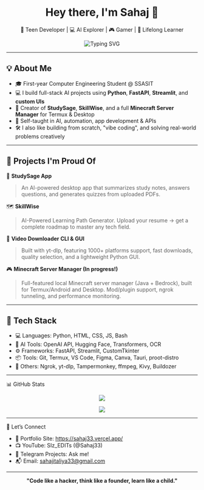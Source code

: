 <h1 align="center">Hey there, I'm Sahaj 👋</h1>
<p align="center">
  🚀 Teen Developer | 💻 AI Explorer | 🎮 Gamer | 🧠 Lifelong Learner  
</p>
<p align="center">
  <img src="https://readme-typing-svg.herokuapp.com?font=Fira+Code&duration=3000&pause=1000&center=true&vCenter=true&width=440&lines=Turning+Ideas+Into+Code...;Building+AI-Powered+Tools;Loving+Python%2C+FastAPI%2C+Flask+%26+Tech!" alt="Typing SVG" />
</p>

---

## 💡 About Me

- 🎓 First-year Computer Engineering Student @ SSASIT  
- 💻 I build full-stack AI projects using **Python**, **FastAPI**, **Streamlit**, and **custom UIs**
- 📱 Creator of **StudySage**, **SkillWise**, and a full **Minecraft Server Manager** for Termux & Desktop  
- 🧠 Self-taught in AI, automation, app development & APIs
- 🛠️ I also like building from scratch, "vibe coding", and solving real-world problems creatively

---

## 🧠 Projects I'm Proud Of

🚀 **StudySage App**  
> An AI-powered desktop app that summarizes study notes, answers questions, and generates quizzes from uploaded PDFs.

🗺️ **SkillWise**  
> AI-Powered Learning Path Generator. Upload your resume → get a complete roadmap to master any tech field.

🔌 **Video Downloader CLI & GUI**  
> Built with yt-dlp, featuring 1000+ platforms support, fast downloads, quality selection, and a lightweight Python GUI.

🎮 **Minecraft Server Manager (In progress!)**  
> Full-featured local Minecraft server manager (Java + Bedrock), built for Termux/Android and Desktop. Mod/plugin support, ngrok tunneling, and performance monitoring.

---

## 🧰 Tech Stack


- 💻 Languages: Python, HTML, CSS, JS, Bash
- 🧠 AI Tools: OpenAI API, Hugging Face, Transformers, OCR
- ⚙️ Frameworks: FastAPI, Streamlit, CustomTkinter
- 📦 Tools: Git, Termux, VS Code, Figma, Canva, Tauri, proot-distro
- 🚀 Others: Ngrok, yt-dlp, Tampermonkey, ffmpeg, Kivy, Buildozer


---


📊 GitHub Stats

<p align="center">
<img src="https://github-readme-stats.vercel.app/api?username=sahaj33-op&show_icons=true&theme=radical" />
</p>

<p align="center">
  <img src="https://github-readme-stats.vercel.app/api/top-langs/?username=Sahaj33-op&layout=compact&theme=tokyonight" />
</p>


---


📣 Let’s Connect
- 💼 Portfolio Site: https://sahaj33.vercel.app/
- 📺 YouTube: SIz_EDITs (@Sahaj33)
- 🧠 Telegram Projects: Ask me!
- 📬 Email: sahajitaliya33@gmail.com


---


<p align="center">
  <b>"Code like a hacker, think like a founder, learn like a child."</b>
</p>
